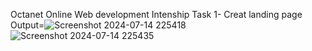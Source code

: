Octanet Online Web development Intenship
Task 1- Creat landing page
Output=![Screenshot 2024-07-14 225418](https://github.com/user-attachments/assets/9c870d61-3039-4f58-882f-90dc07c0c2fb)
![Screenshot 2024-07-14 225435](https://github.com/user-attachments/assets/b5298b93-73f7-4d1d-b74d-fc252cc9b1b1)
